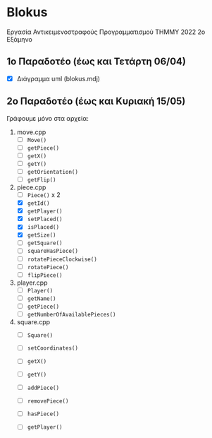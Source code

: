 # Blokus
Εργασία Αντικειμενοστραφούς Προγραμματισμού ΤΗΜΜΥ 2022 2ο Εξάμηνο 

## 1ο Παραδοτέο (έως και Τετάρτη 06/04)
- [x] Διάγραμμα uml (blokus.mdj)

## 2ο Παραδοτέο (έως και Κυριακή 15/05)
Γράφουμε μόνο στα αρχεία: 
1. move.cpp 
    - [ ] `Move()`
    - [ ] `getPiece()`
    - [ ] `getX()`
    - [ ] `getY()`
    - [ ] `getOrientation()`
    - [ ] `getFlip()`
2. piece.cpp 
    - [ ] `Piece()` x 2
    - [x] `getId()`
    - [x] `getPlayer()`
    - [x] `setPlaced()`
    - [x] `isPlaced()`
    - [x] `getSize()`
    - [ ] `getSquare()`
    - [ ] `squareHasPiece()`
    - [ ] `rotatePieceClockwise()`
    - [ ] `rotatePiece()`
    - [ ] `flipPiece()`
3. player.cpp 
    - [ ] `Player()`
    - [ ] `getName()`
    - [ ] `getPiece()`
    - [ ] `getNumberOfAvailablePieces()`
4. square.cpp
    - [ ] `Square()`
    - [ ] `setCoordinates()`
    - [ ] `getX()`
    - [ ] `getY()`
    - [ ] `addPiece()`
    - [ ] `removePiece()`
    - [ ] `hasPiece()`
    - [ ] `getPlayer()`

